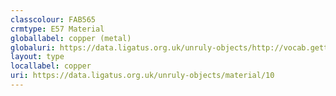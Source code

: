 ```yaml
---
classcolour: FAB565
crmtype: E57 Material
globallabel: copper (metal)
globaluri: https://data.ligatus.org.uk/unruly-objects/http://vocab.getty.edu/aat/300011020
layout: type
locallabel: copper
uri: https://data.ligatus.org.uk/unruly-objects/material/10
---
```

